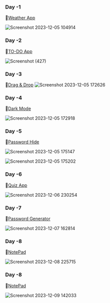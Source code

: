 ### Day -1

🔗[Weather App](https://weather-report-forecasting.netlify.app/)

![Screenshot 2023-12-05 104914](https://github.com/Malavi1/30daysJS/assets/112646623/ab8801d3-ab7c-474e-8a45-b76a1c067a67)

### Day -2

🔗[TO-DO App](https://to-do-with-local-storage.netlify.app/)

![Screenshot (427)](https://github.com/Malavi1/30daysJS/assets/112646623/922ce820-6b30-4494-899c-ce1a584bbda7)

### Day -3

🔗[Drag & Drop](https://drap-and-drop-app.netlify.app/)
![Screenshot 2023-12-05 172626](https://github.com/Malavi1/30daysJS/assets/112646623/be0a16a7-af34-4dec-a7e7-396f04362fbc)

### Day -4

🔗[Dark Mode](https://two-modes.netlify.app/)

![Screenshot 2023-12-05 172918](https://github.com/Malavi1/30daysJS/assets/112646623/28c287b0-b827-47b8-a28d-6ccee186993e)

### Day -5

🔗[Password Hide](https://hidepassword.netlify.app/)

![Screenshot 2023-12-05 175147](https://github.com/Malavi1/30daysJS/assets/112646623/2fdf9baa-445d-446d-abe1-56b552d477d7)

![Screenshot 2023-12-05 175202](https://github.com/Malavi1/30daysJS/assets/112646623/8c12e5f7-1ec5-4e63-afa8-a1d6768c592c)

### Day -6

🔗[Quiz App ](https://simple-programming-quiz-app.netlify.app/)

![Screenshot 2023-12-06 230254](https://github.com/Malavi1/30daysJS/assets/112646623/d4d7a66b-eccd-402f-a9d3-0fe573dafd90)

### Day -7

🔗[Password Generator](https://generator-of-password.netlify.app/)

![Screenshot 2023-12-07 162814](https://github.com/Malavi1/30daysJS/assets/112646623/da23ae42-7d1b-419f-896a-b91ca9e4060f)

### Day -8

🔗[NotePad](https://notepad-easy-peasy.netlify.app/)

![Screenshot 2023-12-08 225715](https://github.com/Malavi1/30daysJS/assets/112646623/37e475bb-2855-414c-a815-9ce6b759d7e1)

### Day -8

🔗[NotePad](https://famous-yeot-0840aa.netlify.app/)

![Screenshot 2023-12-09 142033](https://github.com/Malavi1/30daysJS/assets/112646623/7c4b1382-9255-46d1-8f58-40f0c10a930d)



